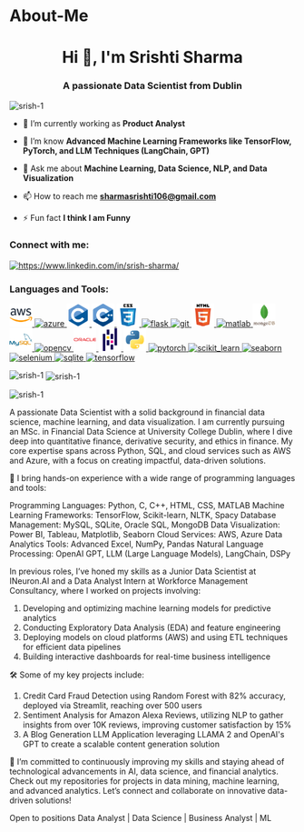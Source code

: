 # About-Me
<h1 align="center">Hi 👋, I'm Srishti Sharma</h1>
<h3 align="center">A passionate Data Scientist from Dublin</h3>

<p align="left"> <img src="https://komarev.com/ghpvc/?username=srish-1&label=Profile%20views&color=0e75b6&style=flat" alt="srish-1" /> </p>

- 🔭 I’m currently working as **Product Analyst**

- 🌱 I’m know **Advanced Machine Learning Frameworks like TensorFlow, PyTorch, and LLM Techniques (LangChain, GPT)**

- 💬 Ask me about **Machine Learning, Data Science, NLP, and Data Visualization**

- 📫 How to reach me **sharmasrishti106@gmail.com**

- ⚡ Fun fact **I think I am Funny**

<h3 align="left">Connect with me:</h3>
<p align="left">
<a href="https://www.linkedin.com/in/srish-sharma/" target="blank"><img align="center" src="https://raw.githubusercontent.com/rahuldkjain/github-profile-readme-generator/master/src/images/icons/Social/linked-in-alt.svg" alt="https://www.linkedin.com/in/srish-sharma/" height="30" width="40" /></a>
</p>

<h3 align="left">Languages and Tools:</h3>
<p align="left"> <a href="https://aws.amazon.com" target="_blank" rel="noreferrer"> <img src="https://raw.githubusercontent.com/devicons/devicon/master/icons/amazonwebservices/amazonwebservices-original-wordmark.svg" alt="aws" width="40" height="40"/> </a> <a href="https://azure.microsoft.com/en-in/" target="_blank" rel="noreferrer"> <img src="https://www.vectorlogo.zone/logos/microsoft_azure/microsoft_azure-icon.svg" alt="azure" width="40" height="40"/> </a> <a href="https://www.cprogramming.com/" target="_blank" rel="noreferrer"> <img src="https://raw.githubusercontent.com/devicons/devicon/master/icons/c/c-original.svg" alt="c" width="40" height="40"/> </a> <a href="https://www.w3schools.com/cpp/" target="_blank" rel="noreferrer"> <img src="https://raw.githubusercontent.com/devicons/devicon/master/icons/cplusplus/cplusplus-original.svg" alt="cplusplus" width="40" height="40"/> </a> <a href="https://www.w3schools.com/css/" target="_blank" rel="noreferrer"> <img src="https://raw.githubusercontent.com/devicons/devicon/master/icons/css3/css3-original-wordmark.svg" alt="css3" width="40" height="40"/> </a> <a href="https://flask.palletsprojects.com/" target="_blank" rel="noreferrer"> <img src="https://www.vectorlogo.zone/logos/pocoo_flask/pocoo_flask-icon.svg" alt="flask" width="40" height="40"/> </a> <a href="https://git-scm.com/" target="_blank" rel="noreferrer"> <img src="https://www.vectorlogo.zone/logos/git-scm/git-scm-icon.svg" alt="git" width="40" height="40"/> </a> <a href="https://www.w3.org/html/" target="_blank" rel="noreferrer"> <img src="https://raw.githubusercontent.com/devicons/devicon/master/icons/html5/html5-original-wordmark.svg" alt="html5" width="40" height="40"/> </a> <a href="https://www.mathworks.com/" target="_blank" rel="noreferrer"> <img src="https://upload.wikimedia.org/wikipedia/commons/2/21/Matlab_Logo.png" alt="matlab" width="40" height="40"/> </a> <a href="https://www.mongodb.com/" target="_blank" rel="noreferrer"> <img src="https://raw.githubusercontent.com/devicons/devicon/master/icons/mongodb/mongodb-original-wordmark.svg" alt="mongodb" width="40" height="40"/> </a> <a href="https://www.mysql.com/" target="_blank" rel="noreferrer"> <img src="https://raw.githubusercontent.com/devicons/devicon/master/icons/mysql/mysql-original-wordmark.svg" alt="mysql" width="40" height="40"/> </a> <a href="https://opencv.org/" target="_blank" rel="noreferrer"> <img src="https://www.vectorlogo.zone/logos/opencv/opencv-icon.svg" alt="opencv" width="40" height="40"/> </a> <a href="https://www.oracle.com/" target="_blank" rel="noreferrer"> <img src="https://raw.githubusercontent.com/devicons/devicon/master/icons/oracle/oracle-original.svg" alt="oracle" width="40" height="40"/> </a> <a href="https://pandas.pydata.org/" target="_blank" rel="noreferrer"> <img src="https://raw.githubusercontent.com/devicons/devicon/2ae2a900d2f041da66e950e4d48052658d850630/icons/pandas/pandas-original.svg" alt="pandas" width="40" height="40"/> </a> <a href="https://www.python.org" target="_blank" rel="noreferrer"> <img src="https://raw.githubusercontent.com/devicons/devicon/master/icons/python/python-original.svg" alt="python" width="40" height="40"/> </a> <a href="https://pytorch.org/" target="_blank" rel="noreferrer"> <img src="https://www.vectorlogo.zone/logos/pytorch/pytorch-icon.svg" alt="pytorch" width="40" height="40"/> </a> <a href="https://scikit-learn.org/" target="_blank" rel="noreferrer"> <img src="https://upload.wikimedia.org/wikipedia/commons/0/05/Scikit_learn_logo_small.svg" alt="scikit_learn" width="40" height="40"/> </a> <a href="https://seaborn.pydata.org/" target="_blank" rel="noreferrer"> <img src="https://seaborn.pydata.org/_images/logo-mark-lightbg.svg" alt="seaborn" width="40" height="40"/> </a> <a href="https://www.selenium.dev" target="_blank" rel="noreferrer"> <img src="https://raw.githubusercontent.com/detain/svg-logos/780f25886640cef088af994181646db2f6b1a3f8/svg/selenium-logo.svg" alt="selenium" width="40" height="40"/> </a> <a href="https://www.sqlite.org/" target="_blank" rel="noreferrer"> <img src="https://www.vectorlogo.zone/logos/sqlite/sqlite-icon.svg" alt="sqlite" width="40" height="40"/> </a> <a href="https://www.tensorflow.org" target="_blank" rel="noreferrer"> <img src="https://www.vectorlogo.zone/logos/tensorflow/tensorflow-icon.svg" alt="tensorflow" width="40" height="40"/> </a> </p>

<p><img align="left" src="https://github-readme-stats.vercel.app/api/top-langs?username=srish-1&show_icons=true&locale=en&layout=compact" alt="srish-1" /></p>

<p>&nbsp;<img align="center" src="https://github-readme-stats.vercel.app/api?username=srish-1&show_icons=true&locale=en" alt="srish-1" /></p>

<p><img align="center" src="https://github-readme-streak-stats.herokuapp.com/?user=srish-1&" alt="srish-1" /></p>

 A passionate Data Scientist with a solid background in financial data science, machine learning, and data visualization. I am currently pursuing an MSc. in Financial Data Science at University College Dublin, where I dive deep into quantitative finance, derivative security, and ethics in finance. My core expertise spans across Python, SQL, and cloud services such as AWS and Azure, with a focus on creating impactful, data-driven solutions.

🚀 I bring hands-on experience with a wide range of programming languages and tools:

Programming Languages: Python, C, C++, HTML, CSS, MATLAB
Machine Learning Frameworks: TensorFlow, Scikit-learn, NLTK, Spacy
Database Management: MySQL, SQLite, Oracle SQL, MongoDB
Data Visualization: Power BI, Tableau, Matplotlib, Seaborn
Cloud Services: AWS, Azure
Data Analytics Tools: Advanced Excel, NumPy, Pandas
Natural Language Processing: OpenAI GPT, LLM (Large Language Models), LangChain, DSPy

In previous roles, I’ve honed my skills as a Junior Data Scientist at INeuron.AI and a Data Analyst Intern at Workforce Management Consultancy, where I worked on projects involving:

1. Developing and optimizing machine learning models for predictive analytics
2. Conducting Exploratory Data Analysis (EDA) and feature engineering
3. Deploying models on cloud platforms (AWS) and using ETL techniques for efficient data pipelines
4. Building interactive dashboards for real-time business intelligence

🛠 Some of my key projects include:

1. Credit Card Fraud Detection using Random Forest with 82% accuracy, deployed via Streamlit, reaching over 500 users
2. Sentiment Analysis for Amazon Alexa Reviews, utilizing NLP to gather insights from over 10K reviews, improving customer satisfaction by 15%
3. A Blog Generation LLM Application leveraging LLAMA 2 and OpenAI's GPT to create a scalable content generation solution

🌟 I’m committed to continuously improving my skills and staying ahead of technological advancements in AI, data science, and financial analytics. Check out my repositories for projects in data mining, machine learning, and advanced analytics. Let’s connect and collaborate on innovative data-driven solutions!

Open to positions Data Analyst | Data Science | Business Analyst | ML 
